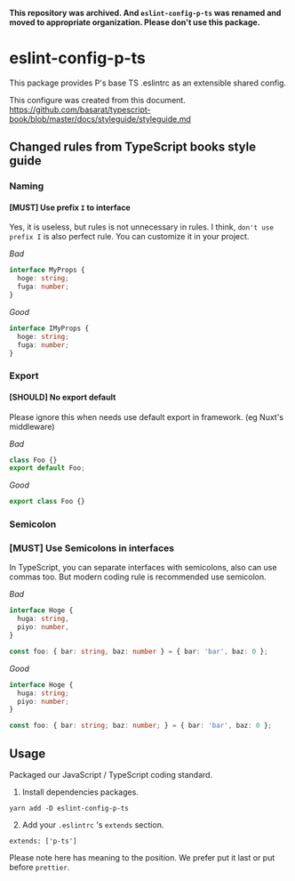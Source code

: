 
**This repository was archived. And `eslint-config-p-ts` was renamed and moved to appropriate organization.
Please don't use this package.**

# eslint-config-p-ts

This package provides P's base TS .eslintrc as an extensible shared config.

This configure was created from this document.
https://github.com/basarat/typescript-book/blob/master/docs/styleguide/styleguide.md

## Changed rules from TypeScript books style guide

### Naming

#### [MUST] Use prefix `I` to interface

Yes, it is useless, but rules is not unnecessary in rules.
I think, `don't use prefix I` is also perfect rule.
You can customize it in your project.

*Bad*
```ts
interface MyProps {
  hoge: string;
  fuga: number;
}
```

*Good*
```ts
interface IMyProps {
  hoge: string;
  fuga: number;
}
```

### Export

#### [SHOULD] No export default

Please ignore this when needs use default export in framework. (eg Nuxt's middleware)

*Bad*
```ts
class Foo {}
export default Foo;
```

*Good*
```ts
export class Foo {}
```

### Semicolon

### [MUST] Use Semicolons in interfaces

In TypeScript, you can separate interfaces with semicolons, also can use commas too. But modern coding rule is recommended use semicolon.

*Bad*

```ts
interface Hoge {
  huga: string,
  piyo: number,
}

const foo: { bar: string, baz: number } = { bar: 'bar', baz: 0 };
```

*Good*

```ts
interface Hoge {
  huga: string;
  piyo: number;
}

const foo: { bar: string; baz: number; } = { bar: 'bar', baz: 0 };
```


## Usage

Packaged our JavaScript / TypeScript coding standard.

1. Install dependencies packages.

```
yarn add -D eslint-config-p-ts
```

2. Add your `.eslintrc` 's `extends` section.

```.eslintrc
extends: ['p-ts']
```

Please note here has meaning to the position. We prefer put it last or put before `prettier`.
